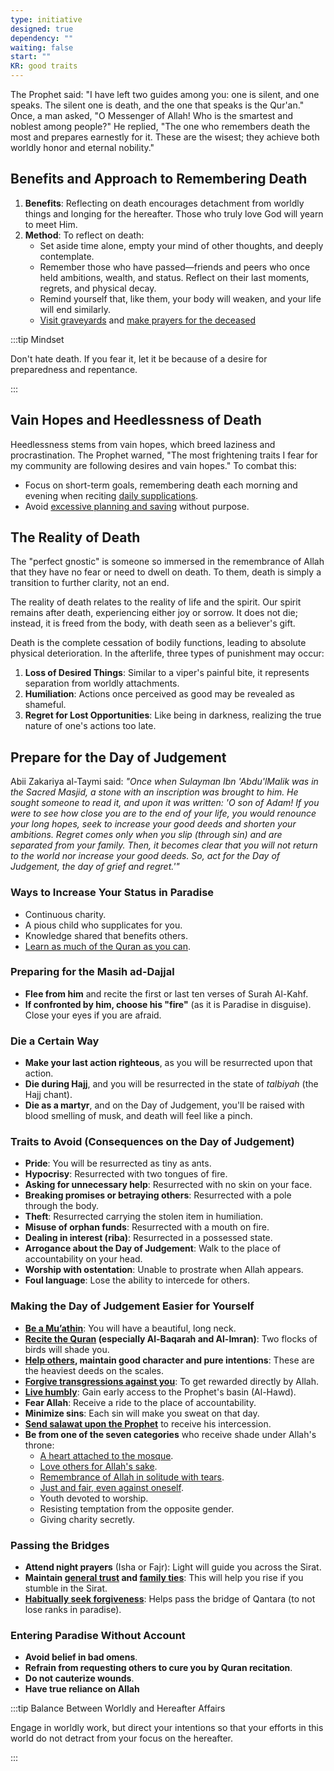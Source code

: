 ```yaml
---
type: initiative
designed: true
dependency: ""
waiting: false
start: ""
KR: good traits
---
```


The Prophet said: "I have left two guides among you: one is silent, and one speaks. The silent one is death, and the one that speaks is the Qur'an." Once, a man asked, "O Messenger of Allah! Who is the smartest and noblest among people?" He replied, "The one who remembers death the most and prepares earnestly for it. These are the wisest; they achieve both worldly honor and eternal nobility."

## Benefits and Approach to Remembering Death

1. **Benefits**: Reflecting on death encourages detachment from worldly things and longing for the hereafter. Those who truly love God will yearn to meet Him.
2. **Method**: To reflect on death:
    * Set aside time alone, empty your mind of other thoughts, and deeply contemplate.
    * Remember those who have passed—friends and peers who once held ambitions, wealth, and status. Reflect on their last moments, regrets, and physical decay.
    * Remind yourself that, like them, your body will weaken, and your life will end similarly.
    * [Visit graveyards](docs/sidebar1/Processes/Visit%20the%20dead.md) and [make prayers for the deceased](docs/sidebar1/Processes/Supplicate%20for%20other%20people%20alive%20or%20dead.md)

:::tip Mindset

Don't hate death. If you fear it, let it be because of a desire for preparedness and repentance.

:::

## Vain Hopes and Heedlessness of Death

Heedlessness stems from vain hopes, which breed laziness and procrastination. The Prophet warned, "The most frightening traits I fear for my community are following desires and vain hopes." To combat this:

* Focus on short-term goals, remembering death each morning and evening when reciting [daily supplications](docs/sidebar1/Processes/Say%20morning,%20evening%20and%20before%20sleeping%20supplications.md).
* Avoid [excessive planning and saving](docs/sidebar1/Processes/Small%20hopes%20when%20planning%20and%20saving.md) without purpose.

## The Reality of Death

The "perfect gnostic" is someone so immersed in the remembrance of Allah that they have no fear or need to dwell on death. To them, death is simply a transition to further clarity, not an end.

The reality of death relates to the reality of life and the spirit. Our spirit remains after death, experiencing either joy or sorrow. It does not die; instead, it is freed from the body, with death seen as a believer's gift.

Death is the complete cessation of bodily functions, leading to absolute physical deterioration. In the afterlife, three types of punishment may occur:

1. **Loss of Desired Things**: Similar to a viper's painful bite, it represents separation from worldly attachments.
2. **Humiliation**: Actions once perceived as good may be revealed as shameful.
3. **Regret for Lost Opportunities**: Like being in darkness, realizing the true nature of one's actions too late.

## Prepare for the Day of Judgement

Abii Zakariya al-Taymi said: *"Once when Sulayman Ibn 'Abdu'lMalik was in the Sacred Masjid, a stone with an inscription was brought to him. He sought someone to read it, and upon it was written: 'O son of Adam! If you were to see how close you are to the end of your life, you would renounce your long hopes, seek to increase your good deeds and shorten your ambitions. Regret comes only when you slip (through sin) and are separated from your family. Then, it becomes clear that you will not return to the world nor increase your good deeds. So, act for the Day of Judgement, the day of grief and regret.'"*

### Ways to Increase Your Status in Paradise

* Continuous charity.
* A pious child who supplicates for you.
* Knowledge shared that benefits others.
* [Learn as much of the Quran as you can](docs/sidebar1/Processes/Learn%20and%20review%20the%20quran.md).

### Preparing for the Masih ad-Dajjal

* **Flee from him** and recite the first or last ten verses of Surah Al-Kahf.
* **If confronted by him, choose his "fire"** (as it is Paradise in disguise). Close your eyes if you are afraid.

### Die a Certain Way

* **Make your last action righteous**, as you will be resurrected upon that action.
* **Die during Hajj**, and you will be resurrected in the state of *talbiyah* (the Hajj chant).
* **Die as a martyr**, and on the Day of Judgement, you'll be raised with blood smelling of musk, and death will feel like a pinch.

### Traits to Avoid (Consequences on the Day of Judgement)

* **Pride**: You will be resurrected as tiny as ants.
* **Hypocrisy**: Resurrected with two tongues of fire.
* **Asking for unnecessary help**: Resurrected with no skin on your face.
* **Breaking promises or betraying others**: Resurrected with a pole through the body.
* **Theft**: Resurrected carrying the stolen item in humiliation.
* **Misuse of orphan funds**: Resurrected with a mouth on fire.
* **Dealing in interest (riba)**: Resurrected in a possessed state.
* **Arrogance about the Day of Judgement**: Walk to the place of accountability on your head.
* **Worship with ostentation**: Unable to prostrate when Allah appears.
* **Foul language**: Lose the ability to intercede for others.

### Making the Day of Judgement Easier for Yourself

* [**Be a Mu’athin**](docs/sidebar1/Processes/Be%20a%20muathin.md): You will have a beautiful, long neck.
* **[Recite the Quran](docs/sidebar1/Processes/Recite%20the%20quran.md) (especially Al-Baqarah and Al-Imran)**: Two flocks of birds will shade you.
* **[Help others](docs/sidebar1/Processes/Help%20orphans%20or%20people%20in%20need%20periodically.md), maintain good character and pure intentions**: These are the heaviest deeds on the scales.
* [**Forgive transgressions against you**](docs/sidebar1/Processes/Accept%20accusations%20or%20forgive%20transgressions%20against%20you.md): To get rewarded directly by Allah.
* [**Live humbly**](docs/sidebar1/Processes/Don't%20ask%20for%20help%20or%20money.md): Gain early access to the Prophet's basin (Al-Hawd).
* **Fear Allah**: Receive a ride to the place of accountability.
* **Minimize sins**: Each sin will make you sweat on that day.
* [**Send salawat upon the Prophet**](docs/sidebar1/Processes/Sending%20salawat%20on%20the%20prophet.md) to receive his intercession.
* **Be from one of the seven categories** who receive shade under Allah's throne:
	* [A heart attached to the mosque](docs/sidebar1/Processes/Pray%20in%20the%20mosque.md).
	* [Love others for Allah's sake](docs/sidebar1/Processes/Meet%20special%20friend%20only%20for%20god's%20sake.md).
	* [Remembrance of Allah in solitude with tears](docs/sidebar1/Processes/Cry%20and%20fear%20misguidance.md).
	* [Just and fair, even against oneself](docs/sidebar1/Processes/Be%20just%20and%20adapt%20to%20each%20person.md).
	* Youth devoted to worship.
	* Resisting temptation from the opposite gender.
	* Giving charity secretly.

### Passing the Bridges

* **Attend night prayers** (Isha or Fajr): Light will guide you across the Sirat.
* **Maintain [general trust](docs/sidebar1/Processes/Honesty,%20Trust%20and%20figurative%20language.md) and [family ties](docs/sidebar1/Processes/Keeping%20family%20ties.md)**: This will help you rise if you stumble in the Sirat.
* **[Habitually seek forgiveness](docs/sidebar1/Processes/Accept%20accusations%20or%20forgive%20transgressions%20against%20you.md)**: Helps pass the bridge of Qantara (to not lose ranks in paradise).

### Entering Paradise Without Account

* **Avoid belief in bad omens**.
* **Refrain from requesting others to cure you by Quran recitation**.
* **Do not cauterize wounds**.
* **Have true reliance on Allah**

:::tip Balance Between Worldly and Hereafter Affairs

Engage in worldly work, but direct your intentions so that your efforts in this world do not detract from your focus on the hereafter.

:::

